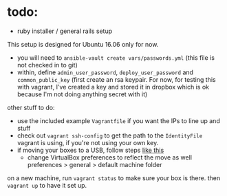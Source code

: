 # todo:

- ruby installer / general rails setup

This setup is designed for Ubuntu 16.06 only for now.

- you will need to `ansible-vault create vars/passwords.yml` (this file is not checked in to git)
- within, define `admin_user_password`, `deploy_user_password` and `common_public_key` (first create an rsa keypair. For now, for testing this with vagrant, I've created a key and stored it in dropbox which is ok because I'm not doing anything secret with it)

other stuff to do:

- use the included example `Vagrantfile` if you want the IPs to line up and stuff
- check out `vagrant ssh-config` to get the path to the `IdentityFile` vagrant is using, if you're not using your own key.
- if moving your boxes to a USB, follow steps [like this](https://emptysqua.re/blog/moving-virtualbox-and-vagrant-to-an-external-drive/)
    - change VirtualBox preferences to reflect the move as well preferences > general > default machine folder

on a new machine, run `vagrant status` to make sure your box is there. then `vagrant up` to have it set up.
